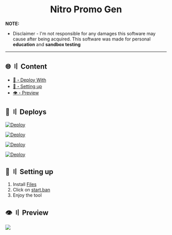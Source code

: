 
<h1 align="center">
  Nitro Promo Gen
</h1>




**NOTE:** 
- Disclaimer -
I'm not responsible for any damages this software may cause after being acquired. 
This software was made for personal **education** and **sandbox testing**
---


## <a id="content"></a>🌐 〢 Content
- [📩・Deploy With](#deploys)
- [🎉・Setting up](#setup)
- [👁️・Preview](#preview)


## <a id="deploys"></a>📩 〢 Deploys
[![Deploy](https://raw.githubusercontent.com/002-sans/deploy-buttons/main/buttons/remade/replit.svg)](https://replit.com/github/random-tools/nitro-promo-gen)

[![Deploy](https://raw.githubusercontent.com/002-sans/deploy-buttons/main/buttons/remade/glitch.svg)](https://glitch.com/edit/#!/import/github/random-tools/nitro-promo-gen)

[![Deploy](https://raw.githubusercontent.com/002-sans/deploy-buttons/main/buttons/remade/heroku.svg)](https://heroku.com/deploy/?template=https://github.com/random-tools/nitro-promo-gen)

[![Deploy](https://raw.githubusercontent.com/002-sans/deploy-buttons/main/buttons/remade/railway.svg)](https://railway.app/new/template?template=https://github.com/random-tools/nitro-promo-gen)




## <a id="setup"></a> 📁 〢 Setting up
1. Install [Files](https://github.com/random-tools/nitro-promo-gen/archive/refs/heads/main.zip)
2. Click on [start.ban](https://github.com/random-tools/nitro-promo-gen/blob/main/start.bat)
3. Enjoy the tool



## <a id="preview"></a>👁️ 〢 Preview
![](https://imagedelivery.net/95QNzrEeP7RU5l5WdbyrKw/5928fd2a-3e08-4214-f88f-f1432b054900/shopitem)
